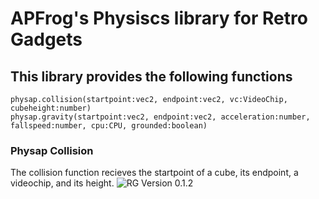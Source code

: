 # APFrog's Physiscs library for Retro Gadgets
## This library provides the following functions
```
physap.collision(startpoint:vec2, endpoint:vec2, vc:VideoChip, cubeheight:number)
physap.gravity(startpoint:vec2, endpoint:vec2, acceleration:number, fallspeed:number, cpu:CPU, grounded:boolean)
```
### Physap Collision
The collision function recieves the startpoint of a cube, its endpoint, a videochip, and its height.
![RG Version 0.1.2](https://apfrog.github.io/images/forprojects/currentver.png)
